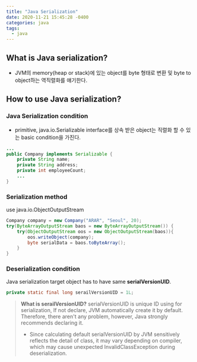 ```yaml
---
title: "Java Serialization"
date: 2020-11-21 15:45:28 -0400
categories: java
tags:
  - java
---
```


## What is Java serialization?
- JVM의 memory(heap or stack)에 있는 object를 byte 형태로 변환 및 byte to object하는 역직렬화를 얘기한다.

## How to use Java serialization?
### Java Serialization condition
- primitive, java.io.Serializable interface를 상속 받은 object는 직렬화 할 수 있는 basic condition을 가진다.
```java
...
public Company implements Serializable {
	private String name;
	private String address;
	private int employeeCount;
	...
}
```
### Serialization method
use java.io.ObjectOutputStream
```java
Company company = new Company("ARAR", "Seoul", 20);
try(ByteArrayOutputStream baos = new ByteArrayOutputStream()) {
	try(ObjectOutputStream oos = new ObjectOutputStream(baos)){
		oos.writeObject(company);
		byte serialData = baos.toByteArray();
	}
}
```
### Deserialization condition
 Java serialization target object has to have same **serialVersionUID**. 
```java
private static final long serailVersionUID = 1L;
```
> **What is serailVersionUID?**
serialVersionUID is unique ID using for serialization, If not declare, JVM automatically create it by default.
 Therefore, there aren't any problem, however, Java strongly recommends declaring it.
> <span style="color:green">
>* Since calculating default serialVersionUID by JVM sensitively reflects the detail of class, it may vary depending on compiler, which may cause unexpected InvalidClassException during deserialization.
> </span>
